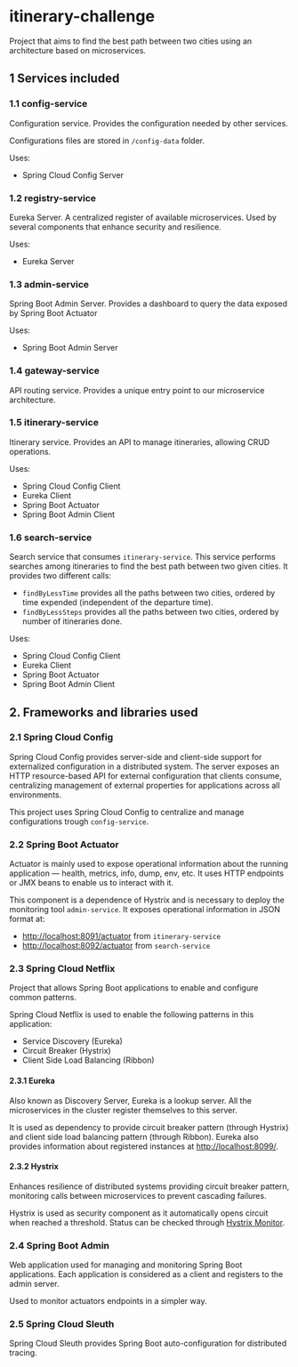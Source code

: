 # itinerary-challenge

Project that aims to find the best path between two cities using an 
  architecture based on microservices.

## 1 Services included

### 1.1 config-service

Configuration service. Provides the configuration needed by other services.

Configurations files are stored in `/config-data` folder.

Uses:
- Spring Cloud Config Server

### 1.2 registry-service

Eureka Server. A centralized register of available microservices. Used by several 
  components that enhance security and resilience.

Uses:
- Eureka Server

### 1.3 admin-service

Spring Boot Admin Server. Provides a dashboard to query the data exposed by Spring Boot
Actuator

Uses:
- Spring Boot Admin Server

### 1.4 gateway-service

API routing service. Provides a unique entry point to our microservice architecture.

### 1.5 itinerary-service

Itinerary service. Provides an API to manage itineraries, allowing CRUD operations.

Uses:
- Spring Cloud Config Client
- Eureka Client
- Spring Boot Actuator
- Spring Boot Admin Client

### 1.6 search-service

Search service that consumes `itinerary-service`. This service performs searches among 
  itineraries to find the best path between two given cities. It provides two different calls:
- `findByLessTime` provides all the paths between two cities, ordered by time expended 
  (independent of the departure time).
- `findByLessSteps` provides all the paths between two cities, ordered by number of itineraries
  done.

Uses:
- Spring Cloud Config Client
- Eureka Client
- Spring Boot Actuator
- Spring Boot Admin Client

## 2. Frameworks and libraries used

### 2.1 Spring Cloud Config

Spring Cloud Config provides server-side and client-side support for externalized configuration 
  in a distributed system. The server exposes an HTTP resource-based API for external 
  configuration that clients consume, centralizing management of external properties for 
  applications across all environments.

This project uses Spring Cloud Config to centralize and manage configurations trough 
  `config-service`.

### 2.2 Spring Boot Actuator

Actuator is mainly used to expose operational information about 
  the running application — health, metrics, info, dump, env, etc. It uses HTTP endpoints 
  or JMX beans to enable us to interact with it.

This component is a dependence of Hystrix and is necessary to deploy the monitoring
  tool `admin-service`. It exposes operational information in JSON format at:
- <http://localhost:8091/actuator> from `itinerary-service`
- <http://localhost:8092/actuator> from `search-service`

### 2.3 Spring Cloud Netflix

Project that allows Spring Boot applications to enable and configure common patterns. 

Spring Cloud Netflix is used to enable the following patterns in this application:
- Service Discovery (Eureka)
- Circuit Breaker (Hystrix)
- Client Side Load Balancing (Ribbon)

#### 2.3.1 Eureka

Also known as Discovery Server, Eureka is a lookup server. All the microservices in the
  cluster register themselves to this server.

It is used as dependency to provide circuit breaker pattern (through Hystrix) and 
  client side load balancing pattern (through Ribbon). Eureka also provides information 
  about registered instances at <http://localhost:8099/>.

#### 2.3.2 Hystrix

Enhances resilience of distributed systems providing circuit breaker pattern, monitoring
  calls between microservices to prevent cascading failures.

Hystrix is used as security component as it automatically opens circuit when reached a 
  threshold. Status can be checked through
  [Hystrix Monitor](http://localhost:8092/hystrix/monitor?stream=http%3A%2F%2Flocalhost%3A8092%2Factuator%2Fhystrix.stream%20).

### 2.4 Spring Boot Admin

Web application used for managing and monitoring Spring Boot applications. Each 
  application is considered as a client and registers to the admin server.

Used to monitor actuators endpoints in a simpler way.

### 2.5 Spring Cloud Sleuth

Spring Cloud Sleuth provides Spring Boot auto-configuration for distributed tracing.

